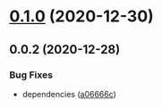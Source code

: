 # [0.1.0](https://github.com/alex-lit/config-eslint/compare/v0.0.2...v0.1.0) (2020-12-30)



## 0.0.2 (2020-12-28)

### Bug Fixes

- dependencies ([a06666c](https://github.com/alex-lit/config-eslint/commit/a06666c7e6eb14dee6549d73596676ef2e2a8f97))
